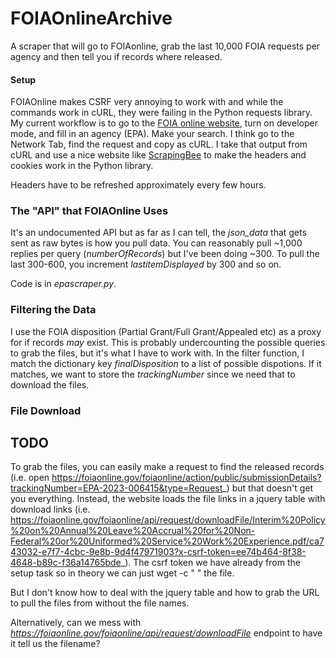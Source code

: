 # FOIAOnlineArchive

A scraper that will go to FOIAonline, grab the last 10,000 FOIA requests per agency and then tell you if records where released. 

#### Setup 

FOIAOnline makes CSRF very annoying to work with and while the commands work in cURL, they were failing in the Python requests library. My current workflow is to go to the [FOIA online website](https://foiaonline.gov/foiaonline/action/public/search/advancedSearch), turn on developer mode, and fill in an agency (EPA). Make your search. I think go to the Network Tab, find the request and copy as cURL. I take that output from cURL and use a nice website like [ScrapingBee](https://www.scrapingbee.com/curl-converter/python/) to make the headers and cookies work in the Python library.

Headers have to be refreshed approximately every few hours. 

### The "API" that FOIAOnline Uses

It's an undocumented API but as far as I can tell, the _json_data_ that gets sent as raw bytes is how you pull data. You can reasonably pull ~1,000 replies per query (_numberOfRecords_) but I've been doing ~300. To pull the last 300-600, you increment _lastitemDisplayed_ by 300 and so on. 

Code is in _epascraper.py_.

### Filtering the Data

I use the FOIA disposition (Partial Grant/Full Grant/Appealed etc) as a proxy for if records _may_ exist. This is probably undercounting the possible queries to grab the files, but it's what I have to work with. In the filter function, I match the dictionary key _finalDisposition_ to a list of possible dispotions. If it matches, we want to store the _trackingNumber_ since we need that to download the files. 

### File Download
## TODO

To grab the files, you can easily make a request to find the released records (i.e. open https://foiaonline.gov/foiaonline/action/public/submissionDetails?trackingNumber=EPA-2023-006415&type=Request_) but that doesn't get you everything. Instead, the website loads the file links in a jquery table with download links (i.e. https://foiaonline.gov/foiaonline/api/request/downloadFile/Interim%20Policy%20on%20Annual%20Leave%20Accrual%20for%20Non-Federal%20or%20Uniformed%20Service%20Work%20Experience.pdf/ca743032-e7f7-4cbc-9e8b-9d4f47971903?x-csrf-token=ee74b464-8f38-4648-b89c-f36a14765bde_). The csrf token we have already from the setup task so in theory we can just wget -c " " the file. 

But I don't know how to deal with the jquery table and how to grab the URL to pull the files from without the file names. 

Alternatively, can we mess with _https://foiaonline.gov/foiaonline/api/request/downloadFile_ endpoint to have it tell us the filename? 
